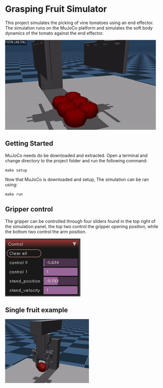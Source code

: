 # Grasping Fruit Simulator

This project simulates the picking of vine tomatoes using an end effector. The simulation runs on the MuJoCo platform and simulates the soft body dynamics of the tomato against the end effector.

![Simulation screenshot](documentation/images/pick.gif "Simulation screenshot")

## Getting Started

MuJoCo needs do be downloaded and extracted. Open a terminal and change directory to the project folder and run the following command:

    make setup

Now that MuJoCo is downloaded and setup, The simulation can be ran using:

    make run

## Gripper control

The gripper can be controlled through four sliders found in the top right of the simulation panel, the top two control the gripper opening position, while the bottom two control the arm position.

![alt text](documentation/images/controls.png)


## Single fruit example

![Single fruit](documentation/images/grasping-single.gif)
